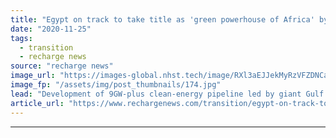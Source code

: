 ```yaml
---
title: "Egypt on track to take title as 'green powerhouse of Africa' by 2025 -  report"
date: "2020-11-25"
tags: 
  - transition
  - recharge news
source: "recharge news"
image_url: "https://images-global.nhst.tech/image/RXl3aEJJekMyRzVFZDNCaXp4cGNNdENYN0xHb0tZN1hNUHpiZVh3MmEycz0=/nhst/binary/47cb125ec358881ca9a4401febc71e11"
image_fp: "/assets/img/post_thumbnails/174.jpg"
lead: "Development of 9GW-plus clean-energy pipeline led by giant Gulf of Suez Red Sea wind power project to carry nation past South Africa for first time"
article_url: "https://www.rechargenews.com/transition/egypt-on-track-to-take-title-as-green-powerhouse-of-africa-by-2025-report/2-1-918365"
---
```


---
